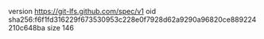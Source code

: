 version https://git-lfs.github.com/spec/v1
oid sha256:f6f1fd316229f673530953c228e0f7928d62a9290a96820ce889224210c648ba
size 146

